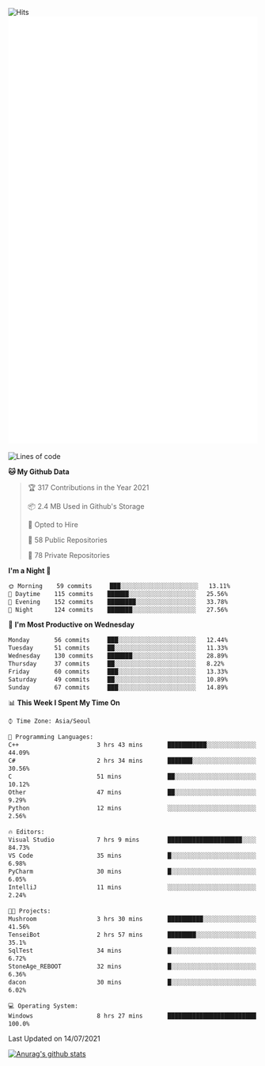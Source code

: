 ![Hits](https://hits.seeyoufarm.com/api/count/incr/badge.svg?url=https%3A%2F%2Fgithub.com%2Fkokose1234&count_bg=%2379C83D&title_bg=%23555555&icon=apple.svg&icon_color=%23E7E7E7&title=hits&edge_flat=false)
<br/>
![Metrics](https://github.com/kokose1234/kokose1234/blob/main/github-metrics.svg)

<!--START_SECTION:waka-->
![Lines of code](https://img.shields.io/badge/From%20Hello%20World%20I%27ve%20Written-13.1%20million%20lines%20of%20code-blue)

**🐱 My Github Data** 

> 🏆 317 Contributions in the Year 2021
 > 
> 📦 2.4 MB Used in Github's Storage 
 > 
> 💼 Opted to Hire
 > 
> 📜 58 Public Repositories 
 > 
> 🔑 78 Private Repositories  
 > 
**I'm a Night 🦉** 

```text
🌞 Morning    59 commits     ███░░░░░░░░░░░░░░░░░░░░░░   13.11% 
🌆 Daytime    115 commits    ██████░░░░░░░░░░░░░░░░░░░   25.56% 
🌃 Evening    152 commits    ████████░░░░░░░░░░░░░░░░░   33.78% 
🌙 Night      124 commits    ███████░░░░░░░░░░░░░░░░░░   27.56%

```
📅 **I'm Most Productive on Wednesday** 

```text
Monday       56 commits     ███░░░░░░░░░░░░░░░░░░░░░░   12.44% 
Tuesday      51 commits     ██░░░░░░░░░░░░░░░░░░░░░░░   11.33% 
Wednesday    130 commits    ███████░░░░░░░░░░░░░░░░░░   28.89% 
Thursday     37 commits     ██░░░░░░░░░░░░░░░░░░░░░░░   8.22% 
Friday       60 commits     ███░░░░░░░░░░░░░░░░░░░░░░   13.33% 
Saturday     49 commits     ██░░░░░░░░░░░░░░░░░░░░░░░   10.89% 
Sunday       67 commits     ███░░░░░░░░░░░░░░░░░░░░░░   14.89%

```


📊 **This Week I Spent My Time On** 

```text
⌚︎ Time Zone: Asia/Seoul

💬 Programming Languages: 
C++                      3 hrs 43 mins       ███████████░░░░░░░░░░░░░░   44.09% 
C#                       2 hrs 34 mins       ███████░░░░░░░░░░░░░░░░░░   30.56% 
C                        51 mins             ██░░░░░░░░░░░░░░░░░░░░░░░   10.12% 
Other                    47 mins             ██░░░░░░░░░░░░░░░░░░░░░░░   9.29% 
Python                   12 mins             ░░░░░░░░░░░░░░░░░░░░░░░░░   2.56%

🔥 Editors: 
Visual Studio            7 hrs 9 mins        █████████████████████░░░░   84.73% 
VS Code                  35 mins             █░░░░░░░░░░░░░░░░░░░░░░░░   6.98% 
PyCharm                  30 mins             █░░░░░░░░░░░░░░░░░░░░░░░░   6.05% 
IntelliJ                 11 mins             ░░░░░░░░░░░░░░░░░░░░░░░░░   2.24%

🐱‍💻 Projects: 
Mushroom                 3 hrs 30 mins       ██████████░░░░░░░░░░░░░░░   41.56% 
TenseiBot                2 hrs 57 mins       ████████░░░░░░░░░░░░░░░░░   35.1% 
SqlTest                  34 mins             █░░░░░░░░░░░░░░░░░░░░░░░░   6.72% 
StoneAge_REBOOT          32 mins             █░░░░░░░░░░░░░░░░░░░░░░░░   6.36% 
dacon                    30 mins             █░░░░░░░░░░░░░░░░░░░░░░░░   6.02%

💻 Operating System: 
Windows                  8 hrs 27 mins       █████████████████████████   100.0%

```


 Last Updated on 14/07/2021
<!--END_SECTION:waka-->

[![Anurag's github stats](https://github-readme-stats.vercel.app/api?username=kokose1234&theme=dracula)](https://github.com/anuraghazra/github-readme-stats)



	
